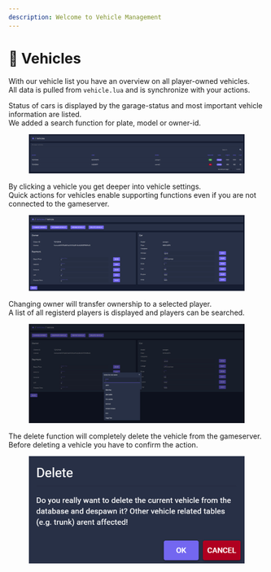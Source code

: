 ```yaml
---
description: Welcome to Vehicle Management
---
```


# 🚗 Vehicles

With our vehicle list you have an overview on all player-owned vehicles.\
All data is pulled from `vehicle.lua` and is synchronize with your actions.

Status of cars is displayed by the garage-status and most important vehicle information are listed.\
We added a search function for plate, model or owner-id.

<figure><img src="../.gitbook/assets/Screenshot 2023-01-04 185704.png" alt=""><figcaption></figcaption></figure>

By clicking a vehicle you get deeper into vehicle settings.\
Quick actions for vehicles enable supporting functions even if you are not connected to the gameserver.

<figure><img src="../.gitbook/assets/Screenshot 2023-01-04 185723.png" alt=""><figcaption></figcaption></figure>

Changing owner will transfer ownership to a selected player. \
A list of all registerd players is displayed and players can be searched.

<figure><img src="../.gitbook/assets/Clipboard01.jpg" alt=""><figcaption></figcaption></figure>

The delete function will completely delete the vehicle from the gameserver.\
Before deleting a vehicle you have to confirm the action.

<figure><img src="../.gitbook/assets/Bild_2023-01-04_190139605.png" alt=""><figcaption></figcaption></figure>
